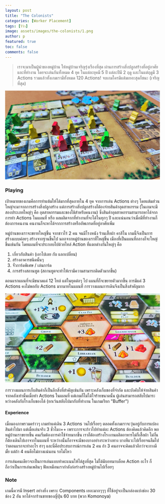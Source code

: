 ```yaml
---
layout: post
title: "The Colonists"
categories: [Worker Placement]
tags: [รีวิว]
image: assets/images/the-colonists/1.png
author: p
featured: true
toc: false
comments: false
---
```


> เราจะมาเป็นผู้นำของหมู่บ้าน ให้หมู่บ้านเจริญรุ่งเรืองที่สุด ผ่านการสร้างสิ่งปลูกสร้างที่อยู่อาศัยและที่ทำงาน โดยจะเล่นกันทั้งหมด 4 ยุค ในแต่ละยุคมี 5 ปี แต่ละปีมี 2 ฤดู และในแต่ฤดูมี 3 Actions รวมแล้วทั้งเกมเรามีทั้งหมด 120 Actions! จบเกมใครมีแต้มเยอะสุดก็ชนะ (เจริญที่สุด)

![alt](../assets/images/the-colonists/32064_0.png)

### Playing

เป้าหมายของเกมคือการทำแต้มให้ได้มากที่สุดภายใน 4 ยุค จากการเล่น Actions ต่างๆ โดยแต้มส่วนใหญ่จะมาจากการสร้างสิ่งปลูกสร้าง แต่การสร้างสิ่งปลูกสร้างก็ต้องจ่ายสินค้าอุตสาหกรรม (ในเกมจะมีสองประเภทใหญ่ๆ คือ อุตสาหกรรมและของใช้สำหรับคนงาน) ซึ่งสินค้าอุตสาหกรรมสามารถหาได้จากการทำ Actions ในแผนที่ หรือ ผลผลิตจากที่ทำงานที่จะได้ในทุกๆ ปี และแน่นอนว่าเมื่อมีที่ทำงานก็ต้องการคนงาน คนงานก็จะหาได้จากการสร้างหรืออัพเกรดที่อยู่อาศัยเพิ่ม

หมู่บ้านของเราจะขยายใหญ่ขึ้น จากชาวไร่ 2 คน จนมีโรงหนัง ร้านเสื้อผ้า คาสิโน เกมนี้จึงเป็นการสร้างแบบค่อยๆ สร้างจากฐานขึ้นไป นอกจากหมู่บ้านของเราที่ใหญ่ขึ้น เมืองที่เป็นแผนที่กลางก็จะใหญ่ขึ้นเช่นกัน โดยแผนที่จะประกอบไปด้วยไทล์ Action ที่แตกต่างกันใหญ่ๆ คือ

1. เกี่ยวกับสินค้า (เอาไปเลย กับ แลกเปลี่ยน)
2. สร้างอาคารชนิดนั้นๆ
3. จั่วการ์ดพิเศษ / เล่นการ์ด
4. การสร้างสถานทูต (สถานทูตจะทำให้เรามีความสามารถติดตัวมากขึ้น)

ตอนแรกแผนที่จะมีขนาดแค่ 12 ไทล์ แต่ในยุคต่อๆ ไป แผนที่ก็จะขยายตัวมากขึ้น การมีแค่ 3 Actions คงไม่พอกับ Actions มากมายในแผนที่ การวางแผนการเดินจึงเป็นสิ่งสำคัญมาก

![alt](../assets/images/the-colonists/32061_0.png)

การวางแผนการเก็บสินค้าก็เป็นอีกสิ่งที่สำคัญเช่นกัน เพราะคลังเก็บของที่จำกัด และบังคับให้จ่ายสินค้าจากคลังเท่านั้นเมื่อทำ Actions ในแผนที่ แต่เกมก็ไม่ได้ใจร้ายขนาดนั้น ผู้เล่นสามารถสลับไปมาระหว่างคลังกับโรงเก็บของได้ (ยกเว้นสลับไปมากับที่ทำงาน ในเกมเรียก "Buffer")

#### Experience

เมื่อมองภาพรวมคร่าวๆ เกมทำแค่เดิน 3 Actions วนไปเรื่อยๆ ตลอดทั้งเกมเราจะวุ่นอยู่กับการแปลงสินค้าไปมา แต่เมื่อเล่นจริง 3 ชั่วโมง++ เพราะการจะก้าวไปทำแต่ละ Actions ต้องคิดแล้วคิดอีก พอหมู่บ้านเราขยายขึ้น คนเริ่มต้องการค่าใช้จ่ายมากขึ้น เราก็ต้องสร้างโรงงานผลิตอาหารไม่ก็เสื้อผ้า ไม่งั้นก็ต้องเดินไปเอาจากในแผนที่ ระหว่างนั้นก็อาจจะมีของบางอย่างระหว่างทาง บางทีแวะไปเรื่อยจนลืมไปว่าตอนแรกจะทำอะไร ฮาๆ และนี่คือประสบการณ์การเล่น 2 คน ถ้า 3 คนอาจจะคิดแล้วอีกว่าจะกางดีมั้ย แต่ถ้า 4 คนคือไม่กางแน่นอน รอไม่ไหว

การเล่นคนเดียวจะเป็นการเล่นแบบทำคะแนนให้ได้สูงที่สุด ไม่ได้มีบอทมาบล็อค Action อะไร ก็ถือว่าเป็นการเล่นเพลินๆ ฟิลเหมือนเรากำลังก่อร่างสร้างหมู่บ้านไปเรื่อยๆ

### Note

เกมนี้ควรมี Insert อย่างยิ่ง เพราะ Components เยอะมากๆๆๆ ที่ใช้อยู่จะเป็นกล่องแบ่งช่อง 30 ช่อง 2 อัน หาได้จากร้านขายของญี่ปุ่น 60 บาท (พวก Komonoya)
